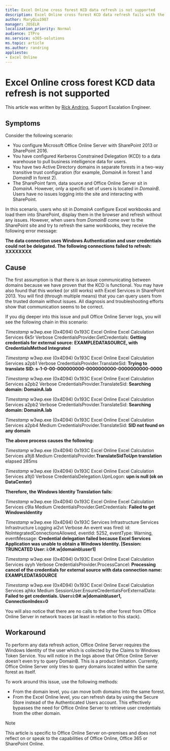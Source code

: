 ```yaml
---
title: Excel Online cross forest KCD data refresh is not supported
description: Excel Online cross forest KCD data refresh fails with the error "The data connection uses Windows Authentication and user credentials could not be delegated."
author: MaryQiu1987
manager: JOSELR
localization_priority: Normal
audience: ITPro
ms.service: o365-solutions
ms.topic: article
ms.author: randring
appliesto:
- Excel Online
---
```


# Excel Online cross forest KCD data refresh is not supported

This article was written by [Rick Andring](https://social.technet.microsoft.com/profile/Rick+A.+-+MSFT), Support Escalation Engineer.

## Symptoms

Consider the following scenario:

- You configure Microsoft Office Online Server with SharePoint 2013 or SharePoint 2016.
- You have configured Kerberos Constrained Delegation (KCD) to a data warehouse to pull business intelligence data for users.
- You have two Active Directory domains in separate forests in a two-way transitive trust configuration (for example, *DomainA* in forest 1 and *DomainB* in forest 2).
- The SharePoint farm, data source and Office Online Server sit in *DomainA*. However, only a specific set of users is located in *DomainB*. Users have no issues logging into the site and interacting with SharePoint.

In this scenario, users who sit in *DomainA* configure Excel workbooks and load them into SharePoint, display them in the browser and refresh without any issues. However, when users from *DomainB* come over to the SharePoint site and try to refresh the same workbooks, they receive the following error message:

**The data connection uses Windows Authentication and user credentials could not be delegated. The following connections failed to refresh: XXXXXXXX**

## Cause

The first assumption is that there is an issue communicating between domains because we have proven that the KCD is functional. You may have also found that this worked (or still works) with Excel Services in SharePoint 2013. You will find (through multiple means) that you can query users from the trusted domain without issues. All diagnosis and troubleshooting efforts show that communication seems to be correct.

If you dig deeper into this issue and pull Office Online Server logs, you will see the following chain in this scenario:

*Timestamp* w3wp.exe (0x4D94) 0x193C Excel Online Excel Calculation Services 6k5r Verbose CredentialsProvider.GetCredentials: **Getting credentials for external source: EXAMPLEDATASOURCE, with CredentialsMethod Integrated**

*Timestamp* w3wp.exe (0x4D94) 0x193C Excel Online Excel Calculation Services a2pb1 Verbose CredentialsProvider.TranslateSid: **Trying to translate SID: s-1-0-00-000000000-0000000000-0000000000-0000**

*Timestamp* w3wp.exe (0x4D94) 0x193C Excel Online Excel Calculation Services a2pb2 Verbose CredentialsProvider.TranslateSid: **Searching domain: DomainA.lab**

*Timestamp* w3wp.exe (0x4D94) 0x193C Excel Online Excel Calculation Services a2pb2 Verbose CredentialsProvider.TranslateSid: **Searching domain: DomainA.lab**

*Timestamp* w3wp.exe (0x4D94) 0x193C Excel Online Excel Calculation Services a2pb4 Medium CredentialsProvider.TranslateSid: **SID not found on any domain**


**The above process causes the following:**

*Timestamp* w3wp.exe (0x4D94) 0x193C Excel Online Excel Calculation Services a1tj8 Medium CredentialsProvider.**TranslateSidToUpn translation** elapsed 285ms

*Timestamp* w3wp.exe (0x4D94) 0x193C Excel Online Excel Calculation Services a1tj0 Verbose CredentialsDelegation.UpnLogon: **upn is null (ok on DataCenter)**


**Therefore, the Windows Identity Translation fails:**

*Timestamp* w3wp.exe (0x4D94) 0x193C Excel Online Excel Calculation Services c9la Medium CredentialsProvider.GetCredentials: **Failed to get WindowsIdentity**

*Timestamp* w3wp.exe (0x4D94) 0x193C Services Infrastructure Services Infrastructure Logging ai2vt Verbose An event was fired: id: NoIntegratedConnectionsAllowed, eventId: 5252, eventType: Warning, eventMessage: **Credential delegation failed because Excel Services Application was unable to obtain a Windows Identity.  [Session: TRUNCATED User: i:0#.w|domainb\user1]**

*Timestamp* w3wp.exe (0x4D94) 0x193C Excel Online Excel Calculation Services oyyh Verbose CredentialsProvider.ProcessCancel: **Processing cancel of the credentials for external source with data connection name: EXAMPLEDATASOURCE**

*Timestamp* w3wp.exe (0x4D94) 0x193C Excel Online Excel Calculation Services ajhkx Medium SessionUser.EnsureCredentialsForExternalData: **Failed to get credentials. User=i:0#.w|domainb\user1, ConnectionIndex=0**

You will also notice that there are no calls to the other forest from Office Online Server in network traces (at least in relation to this stack).

## Workaround

To perform any data refresh action, Office Online Server requires the Windows Identity of the user which is collected by the Claims to Windows Token Service. You will notice in the logs above that Office Online Server doesn't even try to query DomainB. This is a product limitation. Currently, Office Online Server only tries to query domains located within the same forest as itself.

To work around this issue, use the following methods:

- From the domain level, you can move both domains into the same forest.
- From the Excel Online level, you can refresh data by using the Secure Store instead of the Authenticated Users account. This effectively bypasses the need for Office Online Server to retrieve user credentials from the other domain.

> [!NOTE]
> This article is specific to Office Online Server on-premises and does not reflect on or speak to the capabilities of Office Online, Office 365 or SharePoint Online.